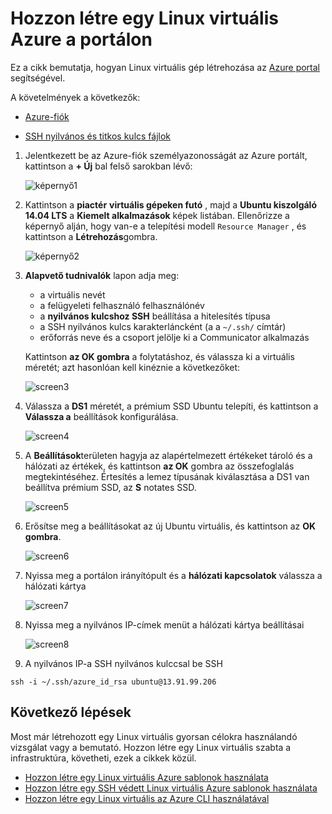 <properties
    pageTitle="Hozzon létre egy Linux virtuális az Azure-portálon |} Microsoft Azure"
    description="Hozzon létre egy Linux virtuális az Azure-portálon."
    services="virtual-machines-linux"
    documentationCenter=""
    authors="vlivech"
    manager="timlt"
    editor=""
    tags="azure-resource-manager"
/>

<tags
    ms.service="virtual-machines-linux"
    ms.workload="infrastructure-services"
    ms.tgt_pltfrm="vm-linux"
    ms.devlang="na"
    ms.topic="hero-article"
    ms.date="10/25/2016"
    ms.author="v-livech"
/>

# <a name="create-a-linux-vm-on-azure-using-the-portal"></a>Hozzon létre egy Linux virtuális Azure a portálon


Ez a cikk bemutatja, hogyan Linux virtuális gép létrehozása az [Azure portal](https://portal.azure.com/) segítségével.

A követelmények a következők:

- [Azure-fiók](https://azure.microsoft.com/pricing/free-trial/)

- [SSH nyilvános és titkos kulcs fájlok](virtual-machines-linux-mac-create-ssh-keys.md)


1. Jelentkezett be az Azure-fiók személyazonosságát az Azure portált, kattintson a **+ Új** bal felső sarokban lévő:

    ![képernyő1](../media/virtual-machines-linux-quick-create-portal/screen1.png)

2. Kattintson a **piactér** **virtuális gépeken futó** , majd a **Ubuntu kiszolgáló 14.04 LTS** a **Kiemelt alkalmazások** képek listában.  Ellenőrizze a képernyő alján, hogy van-e a telepítési modell `Resource Manager` , és kattintson a **Létrehozás**gombra.

    ![képernyő2](../media/virtual-machines-linux-quick-create-portal/screen2.png)

3. **Alapvető tudnivalók** lapon adja meg:
    - a virtuális nevét
    - a felügyeleti felhasználó felhasználónév
    - a **nyilvános kulcshoz SSH** beállítása a hitelesítés típusa
    - a SSH nyilvános kulcs karakterláncként (a a `~/.ssh/` címtár)
    - erőforrás neve és a csoport jelölje ki a Communicator alkalmazás

    Kattintson **az OK gombra** a folytatáshoz, és válassza ki a virtuális méretét; azt hasonlóan kell kinéznie a következőket:

    ![screen3](../media/virtual-machines-linux-quick-create-portal/screen3.png)

4. Válassza a **DS1** méretét, a prémium SSD Ubuntu telepíti, és kattintson a **Válassza a** beállítások konfigurálása.

    ![screen4](../media/virtual-machines-linux-quick-create-portal/screen4.png)

5. A **Beállítások**területen hagyja az alapértelmezett értékeket tároló és a hálózati az értékek, és kattintson **az OK** gombra az összefoglalás megtekintéséhez.  Értesítés a lemez típusának kiválasztása a DS1 van beállítva prémium SSD, az **S** notates SSD.

    ![screen5](../media/virtual-machines-linux-quick-create-portal/screen5.png)

6. Erősítse meg a beállításokat az új Ubuntu virtuális, és kattintson az **OK gombra**.

    ![screen6](../media/virtual-machines-linux-quick-create-portal/screen6.png)

7. Nyissa meg a portálon irányítópult és a **hálózati kapcsolatok** válassza a hálózati kártya

    ![screen7](../media/virtual-machines-linux-quick-create-portal/screen7.png)

8. Nyissa meg a nyilvános IP-címek menüt a hálózati kártya beállításai

    ![screen8](../media/virtual-machines-linux-quick-create-portal/screen8.png)

9. A nyilvános IP-a SSH nyilvános kulccsal be SSH

```
ssh -i ~/.ssh/azure_id_rsa ubuntu@13.91.99.206
```

## <a name="next-steps"></a>Következő lépések

Most már létrehozott egy Linux virtuális gyorsan célokra használandó vizsgálat vagy a bemutató. Hozzon létre egy Linux virtuális szabta a infrastruktúra, követheti, ezek a cikkek közül.

- [Hozzon létre egy Linux virtuális Azure sablonok használata](virtual-machines-linux-cli-deploy-templates.md)
- [Hozzon létre egy SSH védett Linux virtuális Azure sablonok használata](virtual-machines-linux-create-ssh-secured-vm-from-template.md)
- [Hozzon létre egy Linux virtuális az Azure CLI használatával](virtual-machines-linux-create-cli-complete.md)
